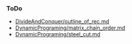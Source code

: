 ### ToDo

- [DivideAndConquer/outline_of_rec.md](/DivideAndConquer/outline_of_rec.md)
- [DynamicPrograming/matrix_chain_order.md](/DynamicPrograming/matrix_chain_order.md)
- [DynamicPrograming/steel_cut.md](/DynamicPrograming/steel_cut.md)